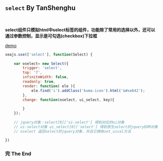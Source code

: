 ## `select` By TanShenghu

<br>

**select组件只模拟html中select标签的组件，功能除了常用的选择以外，还可以通过参数控制，显示是可勾选(checkbox)下拉框**


[demo](http://www.tanshenghu.com/widget/select/examples/select.html)

```javascript
seajs.use(['select'], function(Select) {
    
    var oselect= new Select({
        trigger: 'select',
        top: '7',
        infiniteWidth: false,
        readonly: true,
        render: function( ele ){
            ele.find('i').addClass('kuma-icon').html('&#xe642');
        },
        change: function(oselect, ui_select, key){
            
        }
    });
    
    // jquery对象：select[0]['ui-select'] 得到对应的ui对象
    // ui-select对象 ui_select[0]['select'] 得到原生select的jqueryDOM对象
    // oselect 返回select的jquery对象，并且它拥有set_uival方法
    
})
```

### 完     The End